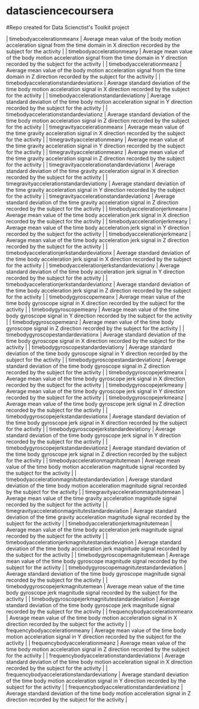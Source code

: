 datasciencecoursera
===================

#Repo created for Data Scienctist's Toolkit project

| timebodyaccelerationmeanx | Average mean value of the body motion acceleration signal from the time domain in X direction recorded by the subject for the activity |
| timebodyaccelerationmeany | Average mean value of the body motion acceleration signal from the time domain in Y direction recorded by the subject for the activity |
| timebodyaccelerationmeanz | Average mean value of the body motion acceleration signal from the time domain in Z direction recorded by the subject for the activity |
| timebodyaccelerationstandardeviationx | Average standard deviation of the time body motion acceleration signal in X direction recorded by the subject for the activity |
| timebodyaccelerationstandardeviationy | Average standard deviation of the time body motion acceleration signal in Y direction recorded by the subject for the activity |
| timebodyaccelerationstandardeviationz | Average standard deviation of the time body motion acceleration signal in Z direction recorded by the subject for the activity |
| timegravityaccelerationmeanx | Average mean value of the time gravity acceleration signal in X direction recorded by the subject for the activity |
| timegravityaccelerationmeany | Average mean value of the time gravity acceleration signal in Y direction recorded by the subject for the activity |
| timegravityaccelerationmeanz | Average mean value of the time gravity acceleration signal in Z direction recorded by the subject for the activity |
| timegravityaccelerationstandardeviationx | Average standard deviation of the time gravity acceleration signal in X direction recorded by the subject for the activity |
| timegravityaccelerationstandardeviationy | Average standard deviation of the time gravity acceleration signal in Y direction recorded by the subject for the activity |
| timegravityaccelerationstandardeviationz | Average standard deviation of the time gravity acceleration signal in Z direction recorded by the subject for the activity |
| timebodyaccelerationjerkmeanx | Average mean value of the time body acceleration jerk signal in X direction recorded by the subject for the activity |
| timebodyaccelerationjerkmeany | Average mean value of the time body acceleration jerk signal in Y direction recorded by the subject for the activity |
| timebodyaccelerationjerkmeanz | Average mean value of the time body acceleration jerk signal in Z direction recorded by the subject for the activity |
| timebodyaccelerationjerkstandardeviationx | Average standard deviation of the time body acceleration jerk signal in X direction recorded by the subject for the activity |
| timebodyaccelerationjerkstandardeviationy | Average standard deviation of the time body acceleration jerk signal in Y direction recorded by the subject for the activity |
| timebodyaccelerationjerkstandardeviationz | Average standard deviation of the time body acceleration jerk signal in Z direction recorded by the subject for the activity |
| timebodygyroscopemeanx | Average mean value of the time body gyroscope signal in X direction recorded by the subject for the activity |
| timebodygyroscopemeany | Average mean value of the time body gyroscope signal in Y direction recorded by the subject for the activity |
| timebodygyroscopemeanz | Average mean value of the time body gyroscope signal in Z direction recorded by the subject for the activity |
| timebodygyroscopestandardeviationx | Average standard deviation of the time body gyroscope signal in X direction recorded by the subject for the activity |
| timebodygyroscopestandardeviationy | Average standard deviation of the time body gyroscope signal in Y direction recorded by the subject for the activity |
| timebodygyroscopestandardeviationz | Average standard deviation of the time body gyroscope signal in Z direction recorded by the subject for the activity |
| timebodygyroscopejerkmeanx | Average mean value of the time body gyroscope jerk signal in X direction recorded by the subject for the activity |
| timebodygyroscopejerkmeany | Average mean value of the time body gyroscope jerk signal in Y direction recorded by the subject for the activity |
| timebodygyroscopejerkmeanz | Average mean value of the time body gyroscope jerk signal in Z direction recorded by the subject for the activity |
| timebodygyroscopejerkstandardeviationx | Average standard deviation of the time body gyroscope jerk signal in X direction recorded by the subject for the activity |
| timebodygyroscopejerkstandardeviationy | Average standard deviation of the time body gyroscope jerk signal in Y direction recorded by the subject for the activity |
| timebodygyroscopejerkstandardeviationz | Average standard deviation of the time body gyroscope jerk signal in Z direction recorded by the subject for the activity |
| timebodyaccelerationmagnitutemean | Average mean value of the time body motion acceleration magnitude signal recorded by the subject for the activity |
| timebodyaccelerationmagnitutestandardeviation | Average standard deviation of the time body motion acceleration magnitude signal recorded by the subject for the activity |
| timegravityaccelerationmagnitutemean | Average mean value of the time gravity acceleration magnitude signal recorded by the subject for the activity |
| timegravityaccelerationmagnitutestandardeviation | Average standard deviation of the time gravity acceleration magnitude signal recorded by the subject for the activity |
| timebodyaccelerationjerkmagnitutemean | Average mean value of the time body acceleration jerk magnitude signal recorded by the subject for the activity |
| timebodyaccelerationjerkmagnitutestandardeviation | Average standard deviation of the time body acceleration jerk magnitude signal recorded by the subject for the activity |
| timebodygyroscopemagnitutemean | Average mean value of the time body gyroscope magnitude signal recorded by the subject for the activity |
| timebodygyroscopemagnitutestandardeviation | Average standard deviation of the time body gyroscope magnitude signal recorded by the subject for the activity |
| timebodygyroscopejerkmagnitutemean | Average mean value of the time body gyroscope jerk magnitude signal recorded by the subject for the activity |
| timebodygyroscopejerkmagnitutestandardeviation | Average standard deviation of the time body gyroscope jerk magnitude signal recorded by the subject for the activity |
| frequencybodyaccelerationmeanx | Average mean value of the time body motion acceleration signal in X direction recorded by the subject for the activity |
| frequencybodyaccelerationmeany | Average mean value of the time body motion acceleration signal in Y direction recorded by the subject for the activity |
| frequencybodyaccelerationmeanz | Average mean value of the time body motion acceleration signal in Z direction recorded by the subject for the activity |
| frequencybodyaccelerationstandardeviationx | Average standard deviation of the time body motion acceleration signal in X direction recorded by the subject for the activity |
| frequencybodyaccelerationstandardeviationy | Average standard deviation of the time body motion acceleration signal in Y direction recorded by the subject for the activity |
| frequencybodyaccelerationstandardeviationz | Average standard deviation of the time body motion acceleration signal in Z direction recorded by the subject for the activity |
